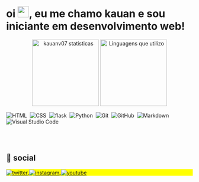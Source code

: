 <h1 align="left" size="40px">oi <img src="https://raw.githubusercontent.com/kaueMarques/kaueMarques/master/hi.gif" height="30px">, eu me chamo kauan e sou iniciante em desenvolvimento web!</h1>

<div align="center">
<img height="180em" src="https://github-readme-stats.vercel.app/api?username=kauanv07&show_icons=true&theme=vision-friendly-dark" alt="kauanv07 statisticas"/>
<img height="180em" src="https://github-readme-stats.vercel.app/api/top-langs/?username=kauanv07&layout=compact&theme=vision-friendly-dark" alt="Linguagens que utilizo"/>
</div>

![HTML](https://img.shields.io/badge/-HTML-05122A?style=flat&logo=HTML5)&nbsp;
![CSS](https://img.shields.io/badge/-CSS-05122A?style=flat&logo=CSS3&logoColor=1572B6)&nbsp;
![flask](https://img.shields.io/badge/-flask-05122A?style=flat&logo=flask)&nbsp;
![Python](https://img.shields.io/badge/-Python-05122A?style=flat&logo=python)&nbsp;
![Git](https://img.shields.io/badge/-Git-05122A?style=flat&logo=git)&nbsp;
![GitHub](https://img.shields.io/badge/-GitHub-05122A?style=flat&logo=github)&nbsp;
![Markdown](https://img.shields.io/badge/-Markdown-05122A?style=flat&logo=markdown)&nbsp;
![Visual Studio Code](https://img.shields.io/badge/-Visual%20Studio%20Code-05122A?style=flat&logo=visual-studio-code&logoColor=007ACC)&nbsp;

<br><br>

## 🤠 social

<p align="left" style="background:yellow">
<a href="https://twitter.com/KauanV07" target="_blank">
  <img align="center" src="https://img.shields.io/badge/-kauanv07-05122A?style=flat&logo=twitter" alt="twitter"/>  
</a>
<a href="https://www.instagram.com/kauanvale/" target="_blank">
 <img align="center" src="https://img.shields.io/badge/-kauanv07-05122A?style=flat&logo=instagram" alt="instagram"/>
</a>
<a href="https://replit.com/@kauan07" target="_blank">
 <img align="center" src="https://img.shields.io/badge/-kauanv07-05122A?style=flat&logo=replit" alt="youtube"/>
</a>
</p>
